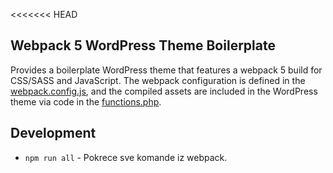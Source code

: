 <<<<<<< HEAD
## Webpack 5 WordPress Theme Boilerplate

Provides a boilerplate WordPress theme that features a webpack 5 build for CSS/SASS and JavaScript. The webpack configuration is defined in the [webpack.config.js](./webpack.config.js), and the compiled assets are included in the WordPress theme via code in the [functions.php](./functions.php).

## Development

- `npm run all` - Pokrece sve komande iz webpack.